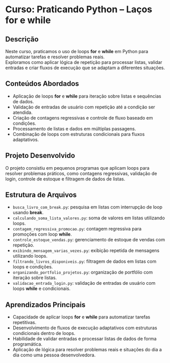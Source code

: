 # Curso: Praticando Python – Laços for e while

## Descrição
Neste curso, praticamos o uso de loops **for** e **while** em Python para automatizar tarefas e resolver problemas reais.  
Exploramos como aplicar lógica de repetição para processar listas, validar entradas e criar fluxos de execução que se adaptam a diferentes situações.

## Conteúdos Abordados
- Aplicação de loops **for** e **while** para iteração sobre listas e sequências de dados.
- Validação de entradas de usuário com repetição até a condição ser atendida.
- Criação de contagens regressivas e controle de fluxo baseado em condições.
- Processamento de listas e dados em múltiplas passagens.
- Combinação de loops com estruturas condicionais para fluxos adaptativos.

## Projeto Desenvolvido
O projeto consistiu em pequenos programas que aplicam loops para resolver problemas práticos, como contagens regressivas, validação de login, controle de estoque e filtragem de dados de listas.

## Estrutura de Arquivos
- `busca_livro_com_break.py`: pesquisa em listas com interrupção de loop usando **break**.  
- `calculando_soma_lista_valores.py`: soma de valores em listas utilizando loops.  
- `contagem_regressiva_promocao.py`: contagem regressiva para promoções com loop **while**.  
- `controle_estoque_vendas.py`: gerenciamento de estoque de vendas com repetição.  
- `exibindo_mensagem_varias_vezes.py`: exibição repetida de mensagens utilizando loops.  
- `filtrando_livros_disponiveis.py`: filtragem de dados em listas com loops e condições.  
- `organizando_portfolio_projetos.py`: organização de portfólio com iteração sobre listas.  
- `validacao_entrada_login.py`: validação de entradas de usuário com loops **while** e condicionais.

## Aprendizados Principais
- Capacidade de aplicar loops **for** e **while** para automatizar tarefas repetitivas.  
- Desenvolvimento de fluxos de execução adaptativos com estruturas condicionais dentro de loops.  
- Habilidade de validar entradas e processar listas de dados de forma programática.  
- Aplicação de lógica para resolver problemas reais e situações do dia a dia como uma pessoa desenvolvedora.